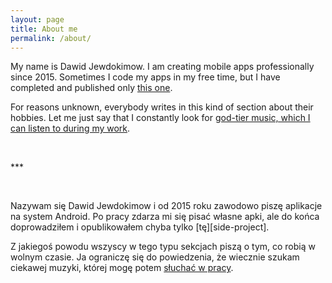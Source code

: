 ```yaml
---
layout: page
title: About me
permalink: /about/
---
```

My name is Dawid Jewdokimow. I am creating mobile apps professionally since 2015. Sometimes I code my apps in my free time, but I have completed and published only [this one][side-project].

For reasons unknown, everybody writes in this kind of section about their hobbies. Let me just say that I constantly look for [god-tier music, which I can listen to during my work][music].
<p>&nbsp;</p>
***
<p>&nbsp;</p>
Nazywam się Dawid Jewdokimow i od 2015 roku zawodowo piszę aplikacje na system Android. Po pracy zdarza mi się pisać własne apki, ale do końca doprowadziłem i opublikowałem chyba tylko [tę][side-project].

Z jakiegoś powodu wszyscy w tego typu sekcjach piszą o tym, co robią w wolnym czasie. Ja ograniczę się do powiedzenia, że wiecznie szukam ciekawej muzyki, której mogę potem [słuchać w pracy][music]. 

[side-project]: https://play.google.com/store/apps/details?id=com.jewdokimow.likeapilot&hl=pl
[music]: /music/
